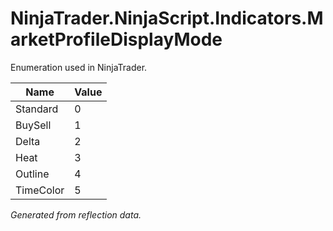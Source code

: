 # NinjaTrader.NinjaScript.Indicators.MarketProfileDisplayMode
Enumeration used in NinjaTrader.

| Name | Value |
| ---- | ----- |
| Standard | 0 |
| BuySell | 1 |
| Delta | 2 |
| Heat | 3 |
| Outline | 4 |
| TimeColor | 5 |

*Generated from reflection data.*
